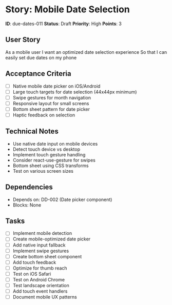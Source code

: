 # Story: Mobile Date Selection

**ID**: due-dates-011
**Status**: Draft
**Priority**: High
**Points**: 3

## User Story
As a mobile user
I want an optimized date selection experience
So that I can easily set due dates on my phone

## Acceptance Criteria
- [ ] Native mobile date picker on iOS/Android
- [ ] Large touch targets for date selection (44x44px minimum)
- [ ] Swipe gestures for month navigation
- [ ] Responsive layout for small screens
- [ ] Bottom sheet pattern for date picker
- [ ] Haptic feedback on selection

## Technical Notes
- Use native date input on mobile devices
- Detect touch device vs desktop
- Implement touch gesture handling
- Consider react-use-gesture for swipes
- Bottom sheet using CSS transforms
- Test on various screen sizes

## Dependencies
- Depends on: DD-002 (Date picker component)
- Blocks: None

## Tasks
- [ ] Implement mobile detection
- [ ] Create mobile-optimized date picker
- [ ] Add native input fallback
- [ ] Implement swipe gestures
- [ ] Create bottom sheet component
- [ ] Add touch feedback
- [ ] Optimize for thumb reach
- [ ] Test on iOS Safari
- [ ] Test on Android Chrome
- [ ] Test landscape orientation
- [ ] Add touch event handlers
- [ ] Document mobile UX patterns